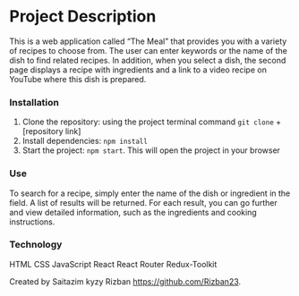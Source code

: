 
# Project Description
This is a web application called “The Meal” that provides you with a variety of recipes to choose from. The user can enter keywords or the name of the dish to find related recipes. In addition, when you select a dish, the second page displays a recipe with ingredients and a link to a video recipe on YouTube where this dish is prepared.

### Installation
1) Clone the repository: using the project terminal command `git clone` + [repository link]
 2) Install dependencies: `npm install`
3) Start the project: `npm start`. This will open the project in your browser 

### Use
To search for a recipe, simply enter the name of the dish or ingredient in the field. A list of results will be returned.
For each result, you can go further and view detailed information, such as the ingredients and cooking instructions.

### Technology
HTML
CSS
JavaScript
React
React Router
Redux-Toolkit

Created by Saitazim kyzy Rizban
https://github.com/Rizban23.
